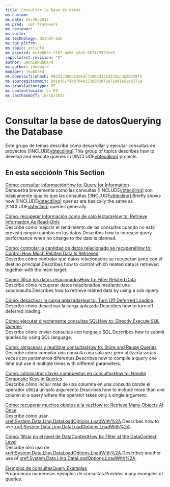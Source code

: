 ```yaml
---
title: Consultar la base de datos
ms.custom: 
ms.date: 03/30/2017
ms.prod: .net-framework
ms.reviewer: 
ms.suite: 
ms.technology: dotnet-ado
ms.tgt_pltfrm: 
ms.topic: article
ms.assetid: eefb8b0c-ff07-4e86-a3d3-567479523fe9
caps.latest.revision: "2"
author: JennieHubbard
ms.author: jhubbard
manager: jhubbard
ms.openlocfilehash: 98d21c38dde3e6dc7109bd331922bacab30529f5
ms.sourcegitcommit: bd1ef61f4bb794b25383d3d72e71041a5ced172e
ms.translationtype: MT
ms.contentlocale: es-ES
ms.lasthandoff: 10/18/2017
---
```

# <a name="querying-the-database"></a><span data-ttu-id="35428-102">Consultar la base de datos</span><span class="sxs-lookup"><span data-stu-id="35428-102">Querying the Database</span></span>
<span data-ttu-id="35428-103">Este grupo de temas describe cómo desarrollar y ejecutar consultas en proyectos [!INCLUDE[vbtecdlinq](../../../../../../includes/vbtecdlinq-md.md)].</span><span class="sxs-lookup"><span data-stu-id="35428-103">This group of topics describes how to develop and execute queries in [!INCLUDE[vbtecdlinq](../../../../../../includes/vbtecdlinq-md.md)] projects.</span></span>  
  
## <a name="in-this-section"></a><span data-ttu-id="35428-104">En esta sección</span><span class="sxs-lookup"><span data-stu-id="35428-104">In This Section</span></span>  
 [<span data-ttu-id="35428-105">Cómo: consultar información</span><span class="sxs-lookup"><span data-stu-id="35428-105">How to: Query for Information</span></span>](../../../../../../docs/framework/data/adonet/sql/linq/how-to-query-for-information.md)  
 <span data-ttu-id="35428-106">Demuestra brevemente cómo las consultas [!INCLUDE[vbtecdlinq](../../../../../../includes/vbtecdlinq-md.md)] son básicamente iguales que las consultas [!INCLUDE[vbteclinq](../../../../../../includes/vbteclinq-md.md)].</span><span class="sxs-lookup"><span data-stu-id="35428-106">Briefly shows how [!INCLUDE[vbtecdlinq](../../../../../../includes/vbtecdlinq-md.md)] queries are basically the same as [!INCLUDE[vbteclinq](../../../../../../includes/vbteclinq-md.md)] queries generally.</span></span>  
  
 [<span data-ttu-id="35428-107">Cómo: recuperar información como de solo lectura</span><span class="sxs-lookup"><span data-stu-id="35428-107">How to: Retrieve Information As Read-Only</span></span>](../../../../../../docs/framework/data/adonet/sql/linq/how-to-retrieve-information-as-read-only.md)  
 <span data-ttu-id="35428-108">Describe cómo mejorar el rendimiento de las consultas cuando no está previsto ningún cambio en los datos.</span><span class="sxs-lookup"><span data-stu-id="35428-108">Describes how to increase query performance when no change to the data is planned.</span></span>  
  
 [<span data-ttu-id="35428-109">Cómo: controlar la cantidad de datos relacionado se recupera</span><span class="sxs-lookup"><span data-stu-id="35428-109">How to: Control How Much Related Data Is Retrieved</span></span>](../../../../../../docs/framework/data/adonet/sql/linq/how-to-control-how-much-related-data-is-retrieved.md)  
 <span data-ttu-id="35428-110">Describe cómo controlar qué datos relacionados se recuperan junto con el destino principal.</span><span class="sxs-lookup"><span data-stu-id="35428-110">Describes how to control which related data is retrieved together with the main target.</span></span>  
  
 [<span data-ttu-id="35428-111">Cómo: filtrar los datos relacionados</span><span class="sxs-lookup"><span data-stu-id="35428-111">How to: Filter Related Data</span></span>](../../../../../../docs/framework/data/adonet/sql/linq/how-to-filter-related-data.md)  
 <span data-ttu-id="35428-112">Describe cómo recuperar datos relacionados mediante una subconsulta.</span><span class="sxs-lookup"><span data-stu-id="35428-112">Describes how to retrieve related data by using a sub-query.</span></span>  
  
 [<span data-ttu-id="35428-113">Cómo: desactivar la carga aplazada</span><span class="sxs-lookup"><span data-stu-id="35428-113">How to: Turn Off Deferred Loading</span></span>](../../../../../../docs/framework/data/adonet/sql/linq/how-to-turn-off-deferred-loading.md)  
 <span data-ttu-id="35428-114">Describe cómo desactivar la carga aplazada.</span><span class="sxs-lookup"><span data-stu-id="35428-114">Describes how to turn off deferred loading.</span></span>  
  
 [<span data-ttu-id="35428-115">Cómo: ejecutar directamente consultas SQL</span><span class="sxs-lookup"><span data-stu-id="35428-115">How to: Directly Execute SQL Queries</span></span>](../../../../../../docs/framework/data/adonet/sql/linq/how-to-directly-execute-sql-queries.md)  
 <span data-ttu-id="35428-116">Describe cómo enviar consultas con lenguaje SQL.</span><span class="sxs-lookup"><span data-stu-id="35428-116">Describes how to submit queries by using SQL language.</span></span>  
  
 [<span data-ttu-id="35428-117">Cómo: almacenar y reutilizar consultas</span><span class="sxs-lookup"><span data-stu-id="35428-117">How to: Store and Reuse Queries</span></span>](../../../../../../docs/framework/data/adonet/sql/linq/how-to-store-and-reuse-queries.md)  
 <span data-ttu-id="35428-118">Describe cómo compilar una consulta una sola vez pero utilizarla varias veces con parámetros diferentes.</span><span class="sxs-lookup"><span data-stu-id="35428-118">Describes how to compile a query one time but use it multiple times with different parameters.</span></span>  
  
 [<span data-ttu-id="35428-119">Cómo: administrar claves compuestas en consultas</span><span class="sxs-lookup"><span data-stu-id="35428-119">How to: Handle Composite Keys in Queries</span></span>](../../../../../../docs/framework/data/adonet/sql/linq/how-to-handle-composite-keys-in-queries.md)  
 <span data-ttu-id="35428-120">Describe cómo incluir más de una columna en una consulta donde el operador utiliza un solo argumento.</span><span class="sxs-lookup"><span data-stu-id="35428-120">Describes how to include more than one column in a query where the operator takes only a single argument.</span></span>  
  
 [<span data-ttu-id="35428-121">Cómo: recuperar muchos objetos a la vez</span><span class="sxs-lookup"><span data-stu-id="35428-121">How to: Retrieve Many Objects At Once</span></span>](../../../../../../docs/framework/data/adonet/sql/linq/how-to-retrieve-many-objects-at-once.md)  
 <span data-ttu-id="35428-122">Describe cómo usar <xref:System.Data.Linq.DataLoadOptions.LoadWith%2A>.</span><span class="sxs-lookup"><span data-stu-id="35428-122">Describes how to use <xref:System.Data.Linq.DataLoadOptions.LoadWith%2A>.</span></span>  
  
 [<span data-ttu-id="35428-123">Cómo: filtrar en el nivel de DataContext</span><span class="sxs-lookup"><span data-stu-id="35428-123">How to: Filter at the DataContext Level</span></span>](../../../../../../docs/framework/data/adonet/sql/linq/how-to-filter-at-the-datacontext-level.md)  
 <span data-ttu-id="35428-124">Describe otro uso de <xref:System.Data.Linq.DataLoadOptions.LoadWith%2A>.</span><span class="sxs-lookup"><span data-stu-id="35428-124">Describes another use of <xref:System.Data.Linq.DataLoadOptions.LoadWith%2A>.</span></span>  
  
 [<span data-ttu-id="35428-125">Ejemplos de consultas</span><span class="sxs-lookup"><span data-stu-id="35428-125">Query Examples</span></span>](../../../../../../docs/framework/data/adonet/sql/linq/query-examples.md)  
 <span data-ttu-id="35428-126">Proporciona numerosos ejemplos de consultas.</span><span class="sxs-lookup"><span data-stu-id="35428-126">Provides many examples of queries.</span></span>
